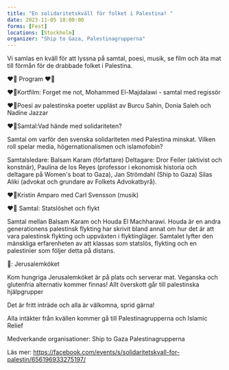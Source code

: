 ```yaml
---
title: "En solidaritetskväll för folket i Palestina! "
date: 2023-11-05 18:00:00
forms: [Fest]
locations: [Stockholm]
organizer: "Ship to Gaza, Palestinagrupperna"
---
```

Vi samlas en kväll för att lyssna på samtal, poesi, musik, se film och äta mat till förmån för de drabbade folket i Palestina. 

❤️‍🔥 Program ❤️‍🔥

❤️‍🔥Kortfilm: Forget me not, Mohammed El-Majdalawi - samtal med regissör 

❤️‍🔥Poesi av palestinska poeter uppläst av Burcu Sahin, Donia Saleh och Nadine Jazzar

❤️‍🔥Samtal:Vad hände med solidariteten? 

Samtal om varför den svenska solidariteten med Palestina minskat. Vilken roll spelar media, högernationalismen och islamofobin?

Samtalsledare: Balsam Karam (författare)
Deltagare: Dror Feiler (aktivist och konstnär), Paulina de los Reyes (professor i ekonomisk historia och deltagare på Women's boat to Gaza), Jan Strömdahl (Ship to Gaza) Silas Aliki (advokat och grundare av Folkets Advokatbyrå).

❤️‍🔥Kristin Amparo med Carl Svensson (musik)

❤️‍🔥 Samtal: Statslöshet och flykt

Samtal mellan Balsam Karam och Houda El Machharawi. Houda är en andra generationens palestinsk flykting har skrivit bland annat om hur det är att vara palestinsk flykting och uppväxten i flyktingläger. Samtalet lyfter den mänskliga erfarenheten av att klassas som statslös, flykting och en palestinier som följer detta på distans.


🌯: Jerusalemköket

Kom hungriga Jerusalemköket är på plats och serverar mat. Veganska och glutenfria alternativ kommer finnas!  Allt överskott går till palestinska hjälpgrupper

Det är fritt inträde och alla är välkomna, sprid gärna!

Alla intäkter från kvällen kommer gå till Palestinagrupperna och Islamic Relief

Medverkande organisationer:
Ship to Gaza
Palestinagrupperna

Läs mer: https://facebook.com/events/s/solidaritetskvall-for-palestin/656196933275197/